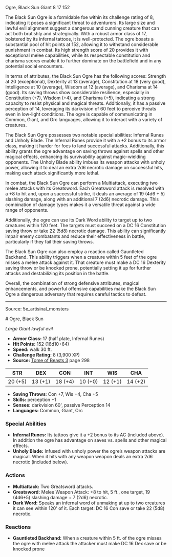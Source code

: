 <MonsterName/>Ogre, Black Sun</MonsterName>
<CreatureType/>Giant</CreatureType>
<CR/>8</CR>
<AC/>17</AC>
<HP/>152</HP>
<summary>The Black Sun Ogre is a formidable foe within its challenge rating of 8, indicating it poses a significant threat to adventurers. Its large size and lawful evil alignment suggest a dangerous and cunning creature that can act both brutishly and strategically. With a robust armor class of 17, bolstered by its infernal tattoos, it is well-protected. The ogre boasts a substantial pool of hit points at 152, allowing it to withstand considerable punishment in combat. Its high strength score of 20 provides it with exceptional melee capabilities, while its respectable constitution and charisma scores enable it to further dominate on the battlefield and in any potential social encounters.</summary>

<detail>

In terms of attributes, the Black Sun Ogre has the following scores: Strength at 20 (exceptional), Dexterity at 13 (average), Constitution at 18 (very good), Intelligence at 10 (average), Wisdom at 12 (average), and Charisma at 14 (good). Its saving throws show considerable resilience, especially in Constitution (+7), Wisdom (+4), and Charisma (+5), indicating a strong capacity to resist physical and magical threats. Additionally, it has a passive perception of 14, leveraging its darkvision of 60 feet to perceive threats even in low-light conditions. The ogre is capable of communicating in Common, Giant, and Orc languages, allowing it to interact with a variety of creatures.

The Black Sun Ogre possesses two notable special abilities: Infernal Runes and Unholy Blade. The Infernal Runes provide it with a +2 bonus to its armor class, making it harder for foes to land successful attacks. Additionally, this ability grants the ogre advantage on saving throws against spells and other magical effects, enhancing its survivability against magic-wielding opponents. The Unholy Blade ability imbues its weapon attacks with unholy power, allowing it to deal an extra 2d6 necrotic damage on successful hits, making each attack significantly more lethal.

In combat, the Black Sun Ogre can perform a Multiattack, executing two melee attacks with its Greatsword. Each Greatsword attack is resolved with a +8 to hit and, upon a successful strike, it deals an average of 19 (4d6 + 5) slashing damage, along with an additional 7 (2d6) necrotic damage. This combination of damage types makes it a versatile threat against a wide range of opponents. 

Additionally, the ogre can use its Dark Word ability to target up to two creatures within 120 feet. The targets must succeed on a DC 16 Constitution saving throw or take 22 (5d8) necrotic damage. This ability can significantly impair enemy combatants and reduce their effectiveness in battle, particularly if they fail their saving throws.

The Black Sun Ogre can also employ a reaction called Gauntleted Backhand. This ability triggers when a creature within 5 feet of the ogre misses a melee attack against it. That creature must make a DC 16 Dexterity saving throw or be knocked prone, potentially setting it up for further attacks and destabilizing its position in the battle.

Overall, the combination of strong defensive attributes, magical enhancements, and powerful offensive capabilities make the Black Sun Ogre a dangerous adversary that requires careful tactics to defeat.</detail>



---

Source: 5e_artisinal_monsters

<statblock>
# Ogre, Black Sun

*Large* *Giant* *lawful evil*

- **Armor Class:** 17 (half plate, Infernal Runes)
- **Hit Points:** 152 (16d10+64)
- **Speed:** walk 30 ft.
- **Challenge Rating:** 8 (3,900 XP)
- **Source:** [Tome of Beasts 3](https://koboldpress.com/kpstore/product/tome-of-beasts-3-for-5th-edition/) page 298

| STR | DEX | CON | INT | WIS | CHA |
| --- | --- | --- | --- | --- | --- |
| 20 (+5) | 13 (+1) | 18 (+4) | 10 (+0) | 12 (+1) | 14 (+2) |

- **Saving Throws**: Con +7, Wis +4, Cha +5
- **Skills:** perception +1
- **Senses:** darkvision 60', passive Perception 14
- **Languages:** Common, Giant, Orc

### Special Abilities

- **Infernal Runes:** Its tattoos give it a +2 bonus to its AC (included above). In addition the ogre has advantage on saves vs. spells and other magical effects.
- **Unholy Blade:** Infused with unholy power the ogre’s weapon attacks are magical. When it hits with any weapon weapon deals an extra 2d6 necrotic (included below).

### Actions

- **Multiattack:** Two Greatsword attacks.
- **Greatsword:** Melee Weapon Attack: +8 to hit, 5 ft., one target, 19 (4d6+5) slashing damage + 7 (2d6) necrotic.
- **Dark Word:** Speaks an infernal word of unmaking at up to two creatures it can see within 120' of it. Each target: DC 16 Con save or take 22 (5d8) necrotic.

### Reactions

- **Gauntleted Backhand:** When a creature within 5 ft. of the ogre misses the ogre with melee attack the attacker must make DC 16 Dex save or be knocked prone


</statblock>


